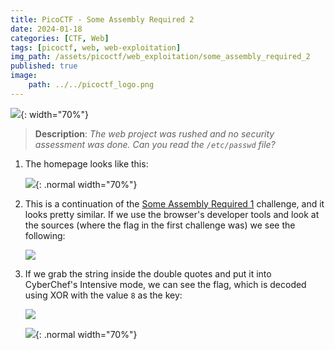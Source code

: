 ```yaml
---
title: PicoCTF - Some Assembly Required 2
date: 2024-01-18
categories: [CTF, Web]
tags: [picoctf, web, web-exploitation]
img_path: /assets/picoctf/web_exploitation/some_assembly_required_2
published: true
image:
    path: ../../picoctf_logo.png
---
```


![](room_banner.png){: width="70%"}

> **Description**: _The web project was rushed and no security assessment was done. Can you read the `/etc/passwd` file?_

1. The homepage looks like this: 

    ![](home.png){: .normal width="70%"}

2. This is a continuation of the [Some Assembly Required 1](https://cspanias.github.io/posts/PicoCTF-Some-Assembly-Required-1/) challenge, and it looks pretty similar. If we use the browser's developer tools and look at the sources (where the flag in the first challenge was) we see the following:

    ![](wasm_code.png)

3. If we grab the string inside the double quotes and put it into CyberChef's Intensive mode, we can see the flag, which is decoded using XOR with the value `8` as the key:

    ![](flag.png)

    ![](flag_browser.png){: .normal width="70%"}